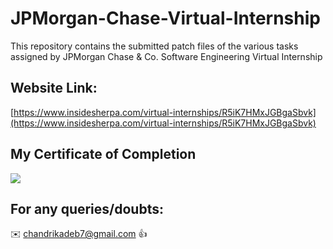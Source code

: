 # JPMorgan-Chase-Virtual-Internship

This repository contains the submitted patch files of the various tasks assigned by JPMorgan Chase &amp; Co. Software Engineering Virtual Internship

## Website Link:

[https://www.insidesherpa.com/virtual-internships/R5iK7HMxJGBgaSbvk](https://www.insidesherpa.com/virtual-internships/R5iK7HMxJGBgaSbvk)

## My Certificate of Completion 

![](https://github.com/ShadaabA17/JPMorgan-Chase-Co.-virtual-internship/blob/master/certificate.png)

## For any queries/doubts:

:envelope: chandrikadeb7@gmail.com :thumbsup:
